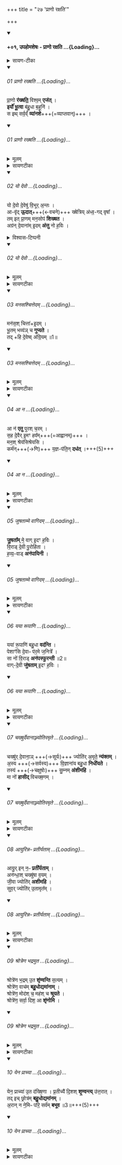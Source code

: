 +++
title = "२७ 'प्राणो रक्षति'"

+++

<div class="js_include" includetitle="false" newlevelforh1="4" unfilled url="/vedAH_yajuH/taittirIyam/sArasvata-vibhAgaH/brAhmaNam/sarva-prastutiH/2/5_upahomAdi/1_upahomaH_prANo_raxati">
<details open><summary><h4>+०१, उपहोमशेषः - प्राणो रक्षति ...{Loading}...</h4></summary>
<details><summary>सायण-टीका</summary>

(SB) द्वितीयाष्टके पञ्चमः प्रपाठकः ॥

यस्य निश्वसितं वेदा या वेदेभ्योऽखिलं जगत् ॥  
निर्ममे तमहं वन्दे विद्यातीर्थमहेश्वरम् ॥॥ १ ॥॥

चतुर्थ उपहोमार्था मन्त्रा बहव ईरिताः ॥  
प्रपाठके पञ्चमेऽस्मिंस्तच्छेष उपवर्ण्यते ॥॥  २ ॥॥

</details>
<div class="js_include" includetitle="false" newlevelforh1="2" open unfilled="" url="/vedAH_yajuH/taittirIyam/sArasvata-vibhAgaH/brAhmaNam/Rk/vishvAsa-prastutiH/2/5_upahomAdi/1/01_prANo_rakhShati.md">
<details open><summary><h6>01 प्राणो रख्षति ...{Loading}...</h6></summary>

प्रा॒णो **र॑ख्षति॒** विश्व॒म् **एज॑त्** ।  
**इर्यो॑ भू॒त्वा** ब॑हु॒धा ब॒हूनि॑ ।  
स इथ् सर्व॒व्ँ **व्या॑नशे**+++(=व्याप्तवान्)+++ ।  

</details>
</div>
<div class="js_include" includetitle="false" newlevelforh1="2" unfilled="" url="/vedAH_yajuH/taittirIyam/sArasvata-vibhAgaH/brAhmaNam/Rk/sarvASh_TIkAH/2/5_upahomAdi/1/01_prANo_rakhShati.md">
<details open><summary><h6>01 प्राणो रख्षति ...{Loading}...</h6></summary>
<details><summary>मूलम्</summary>

प्रा॒णो र॑ख्षति॒ विश्व॒मेज॑त् ।  
इर्यो॑ भू॒त्वा ब॑हु॒धा ब॒हूनि॑ ।  
स इथ्सर्व॒व्ँ व्या॑नशे ।  

</details>
<details><summary>सायणटीका</summary>

1तत्र प्रथमानुवाके प्रथमामृचमाह - योऽयं मुखनासिकावर्ती प्राणवायुः सोऽयं बहुधा भूत्वा प्राणापानादिवृत्तिभेदेनानेकप्रकारो भूत्वा बहूनि जीवजातानि प्रति इर्यः प्रेरकस्सन् एजत् कम्पमानं जङ्गमरूपं जगद्रक्षति स इत् स एव प्राणः सर्वं जगत् व्यानशे व्याप्तवान् ॥॥


</details>
</details>
</div>
<div class="js_include" includetitle="false" newlevelforh1="2" open unfilled="" url="/vedAH_yajuH/taittirIyam/sArasvata-vibhAgaH/brAhmaNam/Rk/vishvAsa-prastutiH/2/5_upahomAdi/1/02_yo_devo.md">
<details open><summary><h6>02 यो देवो ...{Loading}...</h6></summary>

यो दे॒वो दे॒वेषु॑ वि॒भूर् अ॒न्तः ।  
आ-वृ॑द् **ऊ॒दात्**+++(←वचने)+++ ख्षेत्रिय् अ॑ध्व॒-गद् वृषा᳚ ।  
तम् इत् प्रा॒णम् मन॒सोप॑ **शिख्षत** ।  
अग्र॑न् दे॒वाना॑म् इ॒दम् **अ॑त्तु** नो ह॒विः ।  

<details><summary>विश्वास-टिप्पनी</summary>

यः इत्यस्य वाक्ये वर्तमानत्वाद्  तिङन्तस्वरो न हन्यते - तथा सति वद् → ऊदात्  इत्यस्मिन् तादृशः स्वरो भवितुम् अर्हति न वेति … ??
</details>
</details>
</div>
<div class="js_include" includetitle="false" newlevelforh1="2" unfilled="" url="/vedAH_yajuH/taittirIyam/sArasvata-vibhAgaH/brAhmaNam/Rk/sarvASh_TIkAH/2/5_upahomAdi/1/02_yo_devo.md">
<details open><summary><h6>02 यो देवो ...{Loading}...</h6></summary>
<details><summary>मूलम्</summary>

यो दे॒वो दे॒वेषु॑ वि॒भूर॒न्तः ।  
आवृ॑दू॒दात्ख्षेत्रिय॑ध्व॒गद्वृषा᳚ ।  
तमित्प्रा॒णम्मन॒सोप॑ शिख्षत ।  
अग्र॑न्दे॒वाना॑मि॒दम॑त्तु नो ह॒विः ।  
</details>
<details><summary>सायणटीका</summary>

2अथ द्वितीयामाह - दीव्यन्तीति देवाः प्राणचक्षुःश्रोत्रादयः तेषु **देवेषु** मध्ये **यो** मुख्यो **देवः** प्राणः श्वासकर्ता सोऽयम् **अन्तर् आवृदूदात्** पुनःपुनर् अन्तर् बहिश् चावर्तमानत्वात् **विभूः** कृत्स्नदेहव्यापी **क्षेत्री** क्षेत्रं शरीरं तस्य स्वामी **वृषा** श्रेष्ठः ॥  
तस्य दृष्टान्तः - **अध्वगत्** यथा लोके ऽध्वगो ऽनालस्य-गमनं करोत्य् एवमयं प्राणः प्रतिक्षणमुच्छ्वासनिश्वासौ करोति तमित् तमिव प्राणं मनसोपशिक्षत भक्तिपुरस्सरमुपचरत ॥ स प्राणो देवानां मध्येऽग्रं प्रथमं नोऽस्मदीयमिदं हविरत्तु भक्षयतु ॥ यदुक्तमैतरेयब्राह्मणे - 'चक्षुः श्रोत्रं मनो वाक्प्राणस्ता एताः पञ्च देवता इमं विश्लिष्टाः पुरुषम्' इति ॥ तदेतन्मन्त्रद्वयं प्राणदेवताविषयं द्रष्टव्यम् ॥


</details>
</details>
</div>
<div class="js_include" includetitle="false" newlevelforh1="2" open unfilled="" url="/vedAH_yajuH/taittirIyam/sArasvata-vibhAgaH/brAhmaNam/Rk/vishvAsa-prastutiH/2/5_upahomAdi/1/03_manasashchittedam.md">
<details open><summary><h6>03 मनसश्चित्तेदम् ...{Loading}...</h6></summary>

मन॑स॒श् चित्ता॑+इ॒दम् ।  
भू॒तम् भव्य॑ञ् च **गुप्यते** ।  
तद् +हि दे॒वेष्व् अ॑ग्रि॒यम् ॥1॥  

</details>
</div>
<div class="js_include" includetitle="false" newlevelforh1="2" unfilled="" url="/vedAH_yajuH/taittirIyam/sArasvata-vibhAgaH/brAhmaNam/Rk/sarvASh_TIkAH/2/5_upahomAdi/1/03_manasashchittedam.md">
<details open><summary><h6>03 मनसश्चित्तेदम् ...{Loading}...</h6></summary>
<details><summary>मूलम्</summary>

मन॑स॒श्चित्ते॒दम् ।  
भू॒तम्भव्य॑ञ्च गुप्यते ।  
तद्धि दे॒वेष्व॑ग्रि॒यम् ॥1॥  

</details>
<details><summary>सायणटीका</summary>

3अथ तृतीयामाह - यदिदं मनः अन्तःकरणमस्ति तस्य चित्ता चित्तेन वृत्तिविशेषेणेदं दृश्यमानं भूतं भव्यं चातीतमनागतं च सर्वं गुप्यते रक्ष्यते ॥ यत्पूर्वं निष्पन्नं पुत्रभृत्यादिचेतनं धनधान्याद्यचेतनं यच्चेतःपरं संपादनीयं चेतनमचेतनं च तत्सर्वं मनसैव परिरक्ष्यते ॥ तद्रक्षोपायानां मनसा चिन्त्यमानत्वात् ॥ हि यस्मात्कारणात् तन्मनो देवेषु दीप्यमानेष्विन्द्रियेषु अग्रियं श्रेष्ठं तस्मात्तेन रक्षणमुचितम् ॥॥


</details>
</details>
</div>
<div class="js_include" includetitle="false" newlevelforh1="2" open unfilled="" url="/vedAH_yajuH/taittirIyam/sArasvata-vibhAgaH/brAhmaNam/Rk/vishvAsa-prastutiH/2/5_upahomAdi/1/04_A_na.md">
<details open><summary><h6>04 आ न ...{Loading}...</h6></summary>

आ न॑ **एतु** पुरश् च॒रम् ।  
स॒ह दे॒वैर् इ॒मꣳ हव᳚म्+++(=आह्वानम्)+++ ।  
मन॒श् श्रेय॑सिश्रेयसि ।  
कर्म॑न्+++(→णि)+++ य॒ज्ञ-प॑ति॒न् **दध॑त्** ।+++(5)+++

</details>
</div>
<div class="js_include" includetitle="false" newlevelforh1="2" unfilled="" url="/vedAH_yajuH/taittirIyam/sArasvata-vibhAgaH/brAhmaNam/Rk/sarvASh_TIkAH/2/5_upahomAdi/1/04_A_na.md">
<details open><summary><h6>04 आ न ...{Loading}...</h6></summary>
<details><summary>मूलम्</summary>

आ न॑ एतु पुरश्च॒रम् ।  
स॒ह दे॒वैरि॒मꣳ हव᳚म् ।  
मन॒श्श्रेय॑सिश्रेयसि ।  
कर्म॑न्य॒ज्ञप॑ति॒न्दध॑त् ।            


</details>
<details><summary>सायणटीका</summary>

4अथ चतुर्थीमाह - तन्मनो देवैर्दीप्यमानैरन्यैरिन्द्रियैः सह पुरश्चरं स्वयमग्रगामि भूत्वा नोऽस्मदीयमिमं हवमाह्वानं प्रत्येतु आभिमुख्यं प्राप्नोतु ॥ किं कुर्वन्? श्रेयसिश्रेयसि कर्मन् तस्मिंस्तस्मिन्प्रशस्ते कर्मणि यज्ञपतिं दधत् यजमानं स्थापयतु सर्वेषु पुण्यकर्मसु प्रवर्तयत्वित्यर्थः ॥ तदेतन्मन्त्रद्वयं मनोदेवताविषयं द्रष्टव्यम् ॥॥


</details>
</details>
</div>
<div class="js_include" includetitle="false" newlevelforh1="2" open unfilled="" url="/vedAH_yajuH/taittirIyam/sArasvata-vibhAgaH/brAhmaNam/Rk/vishvAsa-prastutiH/2/5_upahomAdi/1/05_juShatAmme_vAgidam.md">
<details open><summary><h6>05 जुषताम्मे वागिदम् ...{Loading}...</h6></summary>

**जु॒षता᳚म्** मे॒ वाग् इ॒दꣳ ह॒विः ।  
वि॒राड् दे॒वी पु॒रोहि॑ता ।  
ह॒व्य॒-वाड् **अन॑पायिनी** ।

</details>
</div>
<div class="js_include" includetitle="false" newlevelforh1="2" unfilled="" url="/vedAH_yajuH/taittirIyam/sArasvata-vibhAgaH/brAhmaNam/Rk/sarvASh_TIkAH/2/5_upahomAdi/1/05_juShatAmme_vAgidam.md">
<details open><summary><h6>05 जुषताम्मे वागिदम् ...{Loading}...</h6></summary>
<details><summary>मूलम्</summary>

जु॒षता᳚म्मे॒ वागि॒दꣳ ह॒विः ।  
वि॒राड्दे॒वी पु॒रोहि॑ता ।  
ह॒व्य॒वाडन॑पायिनी ।


</details>
<details><summary>सायणटीका</summary>

5अथ पञ्चमीमाह - इदं पुरोवर्ति मे हविः वाग्देवी सेवताम् ॥ कीदृशी? विराट् विविधं राजत हति विराड्विराजमाना देवी देवताविग्रहा पुरोहिता प्रथमतः प्रवृत्ता ॥ यद्यपि पुरश्चरत्वं मनस उक्तं, तथाऽपि कायव्याप्रारापेक्षया पूर्वभावित्वं प्रथममवृत्तिर्वचसो युक्ता ॥ अत एव व्यवहारक्रमोऽन्यत्राम्नातः - 'यद्धि मनसा ध्यायति तद्वाचा वदति तत्कर्मणा करोति' इति ॥ हव्यवाट्, वाचा हि मन्त्रमुच्चार्य हविर्दीयते तस्माद्वागियं हविर्वहतीत्युपचर्यते ॥ अनपायिनी सर्वेष्वपि व्यवहारेष्वनुगता ॥ न हि वागिन्द्रियमन्तरेणातीतानागतविषयो व्यवहारः संभवति ॥॥


</details>
</details>
</div>
<div class="js_include" includetitle="false" newlevelforh1="2" open unfilled="" url="/vedAH_yajuH/taittirIyam/sArasvata-vibhAgaH/brAhmaNam/Rk/vishvAsa-prastutiH/2/5_upahomAdi/1/06_yayA_rUpANi.md">
<details open><summary><h6>06 यया रूपाणि ...{Loading}...</h6></summary>

यया॑ रू॒पाणि॑ बहु॒धा **वद॑न्ति** ।  
पेशाꣳ॑सि दे॒वाᳶ प॑र॒मे ज॒नित्रे᳚ ।          
सा नो॑ वि॒राड् **अन॑पस्फुरन्ती** ॥2॥                   
वाग्-दे॒वी **जु॑षताम्** इ॒दꣳ ह॒विः ।  

</details>
</div>
<div class="js_include" includetitle="false" newlevelforh1="2" unfilled="" url="/vedAH_yajuH/taittirIyam/sArasvata-vibhAgaH/brAhmaNam/Rk/sarvASh_TIkAH/2/5_upahomAdi/1/06_yayA_rUpANi.md">
<details open><summary><h6>06 यया रूपाणि ...{Loading}...</h6></summary>
<details><summary>मूलम्</summary>

यया॑ रू॒पाणि॑ बहु॒धा वद॑न्ति ।  
पेशाꣳ॑सि दे॒वाᳶ प॑र॒मे ज॒नित्रे᳚ ।          
सा नो॑ वि॒राडन॑पस्फुरन्ती ॥2॥                          
वाग्दे॒वी जु॑षतामि॒दꣳ ह॒विः ।  

</details>
<details><summary>सायणटीका</summary>

6अथ षष्ठीमाह - यान्येतानि देवतिर्यङ्मनुष्यादिरूपाणि यानि च नीलपीतशुक्लकृष्णादिरूपाणि तानि सर्वाणि यया वाचा मनुष्या वहुधा वदन्ति, इदं समीचीनमिदमसमीचीनमित्येतादृशं बहुधा वदन्ति ॥ तथा - परमे जनित्रे उत्तमे जन्मनि वर्तमाना देवाश्च पेशांमि रमणीयानि रूपाणि यया वाचा वदन्ति ॥ सा वाग्देवी नौऽस्मदीयमिदं हृविर्जुषताम् ॥ कीदृशी वाक्? अर्थप्रकाशकत्वेन विविधं राजत इति विराट् ॥ अपस्फुरणमर्थाभिधाने कुण्ठीभावः तद्राहित्यादनपस्फुरन्ती ॥ तदिदं मन्त्रद्वयं वाग्देवता विषयं द्रष्टव्यम् ॥॥


</details>
</details>
</div>
<div class="js_include" includetitle="false" newlevelforh1="2" open unfilled="" url="/vedAH_yajuH/taittirIyam/sArasvata-vibhAgaH/brAhmaNam/Rk/vishvAsa-prastutiH/2/5_upahomAdi/1/07_chakhShurdevAnAnjyotiramRte.md">
<details open><summary><h6>07 चख्षुर्देवानाञ्ज्योतिरमृते ...{Loading}...</h6></summary>

चख्षु॑र् दे॒वाना॒ञ् +++(→सूर्यः)+++ ज्योति॑र् अ॒मृते॒ **न्य॑क्तम्** ।  
अ॒स्य +++(→सर्वस्य)+++ वि॒ज्ञाना॑य बहु॒धा **निधी॑यते** ।  
तस्य॑ +++(→चक्षुषोः)+++ सु॒म्नम् **अ॑शीमहि** ।  
मा नो॑ **हासीद्** विचख्ष॒णम् ।  

</details>
</div>
<div class="js_include" includetitle="false" newlevelforh1="2" unfilled="" url="/vedAH_yajuH/taittirIyam/sArasvata-vibhAgaH/brAhmaNam/Rk/sarvASh_TIkAH/2/5_upahomAdi/1/07_chakhShurdevAnAnjyotiramRte.md">
<details open><summary><h6>07 चख्षुर्देवानाञ्ज्योतिरमृते ...{Loading}...</h6></summary>
<details><summary>मूलम्</summary>

चख्षु॑र्दे॒वाना॒ञ्ज्योति॑र॒मृते॒ न्य॑क्तम् ।  
अ॒स्य वि॒ज्ञाना॑य बहु॒धा निधी॑यते ।  
तस्य॑ सु॒म्नम॑शीमहि ।  
मा नो॑ हासीद्विचख्ष॒णम् ।  
</details>
<details><summary>सायणटीका</summary>

7अथ सप्तमीमाह - **देवानां** दीव्यमानानामिन्द्रियाणां मध्ये **चक्षुर्** इन्द्रियं **ज्योतिः** विस्पष्टभासकं, तच् **चामृते** मरणरहिते आदित्यस्वरूपे **न्यक्तं** निलीनम् ॥  
अत एव बह्वृचा आमनन्ति - 'आदित्यश्चक्षुर्भूप्वाऽक्षिणी प्राविशत्' इति ॥  
तद् इदं चक्षुः **अस्य** सर्वस्य नीलपीतादिरूपजातस्य **बहुधा विज्ञानाय** नानाविधज्ञानसिद्धये **निधीयते** प्रजापतिना व्यवस्थाप्यते ॥  
**तस्य** चक्षुरिन्द्रियस्य **सुम्नं** सुखं तेन चक्षुरिन्द्रियेण रूपप्रकाशने सति यात्सुखं जायते तत्सर्वमशीमहे अश्नुवीमहि प्राप्नुयाम ॥ **विचक्षणं** विशेषेण प्रकाशकं, तच्चक्षुरिन्द्रियं नोऽस्मान् मा हासीत् कदाचिदपि मा परित्यजतु ॥॥


</details>
</details>
</div>
<div class="js_include" includetitle="false" newlevelforh1="2" open unfilled="" url="/vedAH_yajuH/taittirIyam/sArasvata-vibhAgaH/brAhmaNam/Rk/vishvAsa-prastutiH/2/5_upahomAdi/1/08_AyurinnapH_pratIryatAm.md">
<details open><summary><h6>08 आयुरिन्नᳶ प्रतीर्यताम् ...{Loading}...</h6></summary>

आयु॒र् इन् न॒ᳶ **प्रती᳚र्यताम्** ।  
अन॑न्धा॒श् चख्षु॑षा व॒यम् ।  
जी॒वा ज्योति॑र् **अशीमहि** ।  
सुव॒र् ज्योति॑र् उ॒तामृत᳚म् ।  

</details>
</div>
<div class="js_include" includetitle="false" newlevelforh1="2" unfilled="" url="/vedAH_yajuH/taittirIyam/sArasvata-vibhAgaH/brAhmaNam/Rk/sarvASh_TIkAH/2/5_upahomAdi/1/08_AyurinnapH_pratIryatAm.md">
<details open><summary><h6>08 आयुरिन्नᳶ प्रतीर्यताम् ...{Loading}...</h6></summary>
<details><summary>मूलम्</summary>

आयु॒रिन्न॒ᳶ प्रती᳚र्यताम् ।  
अन॑न्धा॒श्चख्षु॑षा व॒यम् ।  
जी॒वा ज्योति॑रशीमहि ।  
सुव॒र्ज्योति॑रु॒तामृत᳚म् ।  

</details>
<details><summary>सायणटीका</summary>

8अथाष्टमीमाह - चक्षुर्देवताप्रसादेन नोऽस्मदीयमायुरित् प्रतीर्यतां सर्वथा वर्धताम् ॥ अनेन चक्षुषा युक्ता वयं जीवाः क्वाप्यनन्धाः सन्तो रूपाभिव्यक्तवृतिलक्षणं ज्योतिः अशीमहि प्राप्नुयाम ॥ उत अपि च सुवः स्वर्गस्थितममृतं ज्योतिः विनाशरहितमादित्यप्रकाशं अशीमहि चक्षुषा पश्येम ॥ तदिदं मन्त्रद्वयं चक्षुर्देवताविषयं द्रष्टव्यम् ॥॥


</details>
</details>
</div>
<div class="js_include" includetitle="false" newlevelforh1="2" open unfilled="" url="/vedAH_yajuH/taittirIyam/sArasvata-vibhAgaH/brAhmaNam/Rk/vishvAsa-prastutiH/2/5_upahomAdi/1/09_shrotreNa_bhadramuta.md">
<details open><summary><h6>09 श्रोत्रेण भद्रमुत ...{Loading}...</h6></summary>

श्रोत्रे॑ण भ॒द्रम् उ॒त **शृ॑ण्वन्ति** स॒त्यम् ।  
श्रोत्रे॑ण॒ वाच॑म् **बहु॒धोद्यमा॑नाम्** ।  
श्रोत्रे॑ण॒ मोद॑श् च॒ मह॑श् च **श्रूयते** ।  
श्रोत्रे॑ण॒ सर्वा॒ दिश॒ आ **शृ॑णोमि** ।  

</details>
</div>
<div class="js_include" includetitle="false" newlevelforh1="2" unfilled="" url="/vedAH_yajuH/taittirIyam/sArasvata-vibhAgaH/brAhmaNam/Rk/sarvASh_TIkAH/2/5_upahomAdi/1/09_shrotreNa_bhadramuta.md">
<details open><summary><h6>09 श्रोत्रेण भद्रमुत ...{Loading}...</h6></summary>
<details><summary>मूलम्</summary>

श्रोत्रे॑ण भ॒द्रमु॒त शृ॑ण्वन्ति स॒त्यम् ।  
श्रोत्रे॑ण॒ वाच॑म्बहु॒धोद्यमा॑नाम् ।  
श्रोत्रे॑ण॒ मोद॑श्च॒ मह॑श्च श्रूयते ।  
श्रोत्रे॑ण॒ सर्वा॒ दिश॒ आ शृ॑णोमि ।  


</details>
<details><summary>सायणटीका</summary>

9अथ नवमीमाह - यद्भद्रं कल्याणं यच्च सत्यं वचनं तत्सर्वं श्रोत्रेणैव सर्वे शृण्वन्ति ॥ येयं वाक् प्राणिभिर्बहोधोच्यते तां सर्वां वाचमनेन श्रोत्रेन्द्रियेण सर्वो जनः शृणोति ॥ किं च - योऽयं मोदो हर्षविषयो वृत्तान्तो यच्च महः पूजाविषयो वृत्तान्तः स सर्वोऽपि श्रोत्रेणैव श्रूयते ॥ किं च - सर्वा दिशो योऽयं सर्वदिग्विषयो वृत्तान्तः तमप्यहं श्रोत्रेण सर्वत आशृणोनि ॥॥


</details>
</details>
</div>
<div class="js_include" includetitle="false" newlevelforh1="2" open unfilled="" url="/vedAH_yajuH/taittirIyam/sArasvata-vibhAgaH/brAhmaNam/Rk/vishvAsa-prastutiH/2/5_upahomAdi/1/10_yena_prAchyA.md">
<details open><summary><h6>10 येन प्राच्या ...{Loading}...</h6></summary>

येन॒ प्राच्या॑ उ॒त द॑ख्षि॒णा ।
प्र॒तीच्यै॑ दि॒शश् **शृ॒ण्वन्त्य्** उ॑त्त॒रात् ।  
तद् इच् छ्रोत्र॑म् **बहु॒धोद्यमा॑नम्** ।  
अ॒रान् न ने॒मिᳶ परि॒ सर्व॑म् **बभूव** ॥3॥+++(5)+++  

</details>
</div>
<div class="js_include" includetitle="false" newlevelforh1="2" unfilled="" url="/vedAH_yajuH/taittirIyam/sArasvata-vibhAgaH/brAhmaNam/Rk/sarvASh_TIkAH/2/5_upahomAdi/1/10_yena_prAchyA.md">
<details open><summary><h6>10 येन प्राच्या ...{Loading}...</h6></summary>
<details><summary>मूलम्</summary>

येन॒ प्राच्या॑ उ॒त द॑ख्षि॒णा ।
प्र॒तीच्यै॑ दि॒शश्शृ॒ण्वन्त्यु॑त्त॒रात् ।  
तदिच्छ्रोत्र॑म्बहु॒धोद्यमा॑नम् ।  
अ॒रान्न ने॒मिᳶ परि॒ सर्व॑म्बभूव ॥3॥  

</details>
<details><summary>सायणटीका</summary>

10अथ दशमीमाह - येन श्रोत्रेण प्राच्यादिदिग्भ्य आगतं शब्दं शृण्वन्ति, तदेव श्रोत्रं बहुधोद्यमानं उच्यमानं शब्दजातं सर्वं परिबभूव परिगृह्य वर्तते रथनेमिरिव सर्वान् अरान् ॥ चक्रस्य बहिर्वलयो नेभिः तदन्तर्वर्तिनोऽवयवाः कालसंज्ञा अराः ॥ एतच्च मन्त्रद्वयं श्रोत्रविषयं द्रष्टव्यम् ॥ एतेषां दशानां मन्त्राणां जातकर्मणि विनियोगं वोधायन आह - 'अथैनं दधि मधु धृतमिव समुदाहृत्य हिरण्येन प्राशयति पाणो रक्षति विश्वमेजदित्यनुवाकेन प्रत्यृचम्' इति ॥॥


इति तैत्तिरीयब्राह्मणभाष्ये द्वितीयाष्टके पञ्चमप्रपाठके प्रथमोऽनुवाकः ॥  
</details>
</details>
</div>
</details>
</div>  

